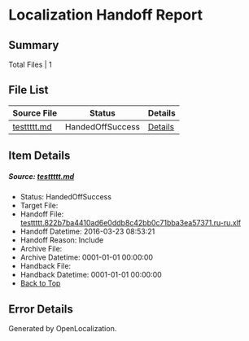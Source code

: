 # <a name='report-top'></a> Localization Handoff Report

## Summary
 Total Files | 1

## File List
 Source File | Status | Details 
 ----------- | ------ | ------- 
 [testtttt.md](https://github.com/OpenLocalizationTest/azuretest/blob/dbe97407f87152f701e61b027c55b8e1432b378b/testtttt.md) | HandedOffSuccess | [Details](#d0d8c1b500d7bf74f252fbd495f18b1e5790c79418237)

## Item Details
##### <a name='d0d8c1b500d7bf74f252fbd495f18b1e5790c79418237'></a> Source: [testtttt.md](https://github.com/OpenLocalizationTest/azuretest/blob/dbe97407f87152f701e61b027c55b8e1432b378b/testtttt.md)
* Status: HandedOffSuccess
* Target File: 
* Handoff File: [testtttt.822b7ba4410ad6e0ddb8c42bb0c71bba3ea57371.ru-ru.xlf](https://github.com/OpenLocalizationTest/azuretest.handoff/blob/b9a328c67ee835be109df674821cf52e48ea3ce8/ol-handoff/OpenLocalizationTestOrg/azure-content-ruru-test/master/ht/testtttt.822b7ba4410ad6e0ddb8c42bb0c71bba3ea57371.ru-ru.xlf)
* Handoff Datetime: 2016-03-23 08:53:21
* Handoff Reason: Include
* Archive File: 
* Archive Datetime: 0001-01-01 00:00:00
* Handback File: 
* Handback Datetime: 0001-01-01 00:00:00
* [Back to Top](#report-top)


## Error Details

Generated by OpenLocalization.
